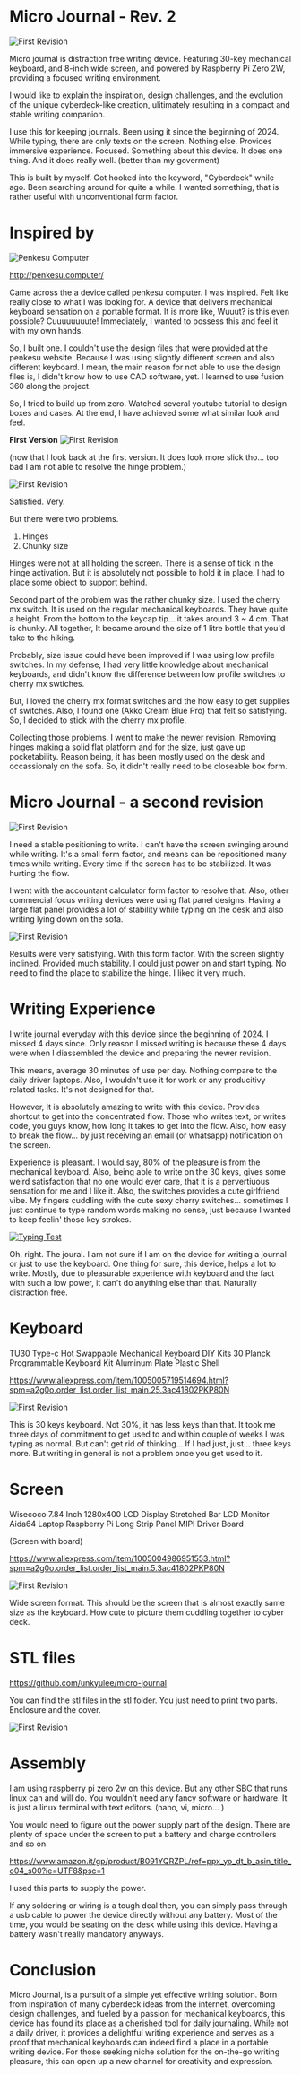 # Micro Journal - Rev. 2

![First Revision](/images/rev2_5.png)

Micro journal is distraction free writing device. Featuring 30-key mechanical keyboard, and 8-inch wide screen, and powered by Raspberry Pi Zero 2W, providing a focused writing environment.

I would like to explain the inspiration, design challenges, and the evolution of the unique cyberdeck-like creation, ulitimately resulting in a compact and stable writing companion. 

I use this for keeping journals. Been using it since the beginning of 2024. While typing, there are only texts on the screen. Nothing else. Provides immersive experience. Focused. Something about this device. It does one thing. And it does really well. (better than my goverment)

This is built by myself. Got hooked into the keyword, "Cyberdeck" while ago. Been searching around for quite a while. I wanted something, that is rather useful with unconventional form factor. 

# Inspired by

![Penkesu Computer](/images/penkesu.png)

http://penkesu.computer/

Came across the a device called penkesu computer. I was inspired. Felt like really close to what I was looking for. A device that delivers mechanical keyboard sensation on a portable format. It is more like, Wuuut? is this even possible? Cuuuuuuuute! Immediately, I wanted to possess this and feel it with my own hands.

So, I built one. I couldn't use the design files that were provided at the penkesu website. Because I was using slightly different screen and also different keyboard. I mean, the main reason for not able to use the design files is, I didn't know how to use CAD software, yet. I learned to use fusion 360 along the project.

So, I tried to build up from zero. Watched several youtube tutorial to design boxes and cases. At the end, I have achieved some what similar look and feel.


**First Version**
![First Revision](/images/rev1.jpg)

(now that I look back at the first version. It does look more slick tho... too bad I am not able to resolve the hinge problem.)

![First Revision](/images/rev1_1.png)

Satisfied. Very.


But there were two problems.

1) Hinges
2) Chunky size

Hinges were not at all holding the screen. There is a sense of tick in the hinge activation. But it is absolutely not possible to hold it in place. I had to place some object to support behind. 

Second part of the problem was the rather chunky size. I used the cherry mx switch. It is used on the regular mechanical keyboards. They have quite a height. From the bottom to the keycap tip... it takes around 3 ~ 4 cm. That is chunky. All together, It became around the size of 1 litre bottle that you'd take to the hiking.

Probably, size issue could have been improved if I was using low profile switches. In my defense, I had very little knowledge about mechanical keyboards, and didn't know the difference between low profile switches to cherry mx swtiches.

But, I loved the cherry mx format switches and the how easy to get supplies of switches. Also, I found one (Akko Cream Blue Pro) that felt so satisfying. So, I decided to stick with the cherry mx profile. 

Collecting those problems. I went to make the newer revision. Removing hinges making a solid flat platform and for the size, just gave up pocketability. Reason being, it has been mostly used on the desk and occassionaly on the sofa. So, it didn't really need to be closeable box form. 


# Micro Journal - a second revision

![First Revision](/images/rev2.png)

I need a stable positioning to write. I can't have the screen swinging around while writing. It's a small form factor, and means can be repositioned many times while writing. Every time if the screen has to be stabilized. It was hurting the flow. 

I went with the accountant calculator form factor to resolve that. Also, other commercial focus writing devices were using flat panel designs. Having a large flat panel provides a lot of stability while typing on the desk and also writing lying down on the sofa.

![First Revision](/images/rev2_6.png)

Results were very satisfying. With this form factor. With the screen slightly inclined. Provided much stability. I could just power on and start typing. No need to find the place to stabilize the hinge. I liked it very much. 


# Writing Experience

I write journal everyday with this device since the beginning of 2024. I missed 4 days since. Only reason I missed writing is because these 4 days were when I diassembled the device and preparing the newer revision. 

This means, average 30 minutes of use per day. Nothing compare to the daily driver laptops. Also, I wouldn't use it for work or any producitivy related tasks. It's not designed for that.

However, It is absolutely amazing to write with this device. Provides shortcut to get into the concentrated flow. Those who writes text, or writes code, you guys know, how long it takes to get into the flow. Also, how easy to break the flow... by just receiving an email (or whatsapp) notification on the screen. 

Experience is pleasant. I would say, 80% of the pleasure is from the mechanical keyboard. Also, being able to write on the 30 keys, gives some weird satisfaction that no one would ever care, that it is a pervertiuous sensation for me and I like it. Also, the switches provides a cute girlfriend vibe. My fingers cuddling with the cute sexy cherry switches... sometimes I just continue to type random words making no sense, just because I wanted to keep feelin' those key strokes. 

[![Typing Test](/images/typing_test.png)](https://www.youtube.com/watch?v=NzVKRzpS2jA)

Oh. right. The joural. I am not sure if I am on the device for writing a journal or just to use the keyboard. One thing for sure, this device, helps a lot to write. Mostly, due to pleasurable experience with keyboard and the fact with such a low power, it can't do anything else than that. Naturally distraction free.



# Keyboard

TU30 Type-c Hot Swappable Mechanical Keyboard DIY Kits 30 Planck Programmable Keyboard Kit Aluminum Plate Plastic Shell

https://www.aliexpress.com/item/1005005719514694.html?spm=a2g0o.order_list.order_list_main.25.3ac41802PKP80N

![First Revision](/images/rev2_2.png)

This is 30 keys keyboard. Not 30%, it has less keys than that. It took me three days of commitment to get used to and within couple of weeks I was typing as normal. But can't get rid of thinking... If I had just, just... three keys more. But writing in general is not a problem once you get used to it.


# Screen

Wisecoco 7.84 Inch 1280x400 LCD Display Stretched Bar LCD Monitor Aida64 Laptop Raspberry Pi Long Strip Panel MIPI Driver Board

(Screen with board)

https://www.aliexpress.com/item/1005004986951553.html?spm=a2g0o.order_list.order_list_main.5.3ac41802PKP80N

![First Revision](/images/rev2_3.png)

Wide screen format. This should be the screen that is almost exactly same size as the keyboard. How cute to picture them cuddling together to cyber deck. 

# STL files

https://github.com/unkyulee/micro-journal

You can find the stl files in the stl folder.
You just need to print two parts. Enclosure and the cover. 

![First Revision](/images/cad_render.png)


# Assembly

I am using raspberry pi zero 2w on this device. But any other SBC that runs linux can and will do. You wouldn't need any fancy software or hardware. It is just a linux terminal with text editors. (nano, vi, micro... ) 

You would need to figure out the power supply part of the design. There are plenty of space under the screen to put a battery and charge controllers and so on. 

https://www.amazon.it/gp/product/B091YQRZPL/ref=ppx_yo_dt_b_asin_title_o04_s00?ie=UTF8&psc=1

I used this parts to supply the power. 

If any soldering or wiring is a tough deal then, you can simply pass through a usb cable to power the device directly without any battery. Most of the time, you would be seating on the desk while using this device. Having a battery wasn't really mandatory anyways.


# Conclusion

Micro Journal, is a pursuit of a simple yet effective writing solution. Born from inspiration of many cyberdeck ideas from the internet, overcoming design challenges, and fueled by a passion for mechanical keyboards, this device has found its place as a cherished tool for daily journaling. While not a daily driver, it provides a delightful writing experience and serves as a proof that mechanical keyboards can indeed find a place in a portable writing device. For those seeking niche solution for the on-the-go writing pleasure, this can open up a new channel for creativity and expression.

